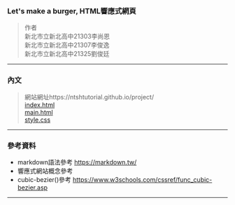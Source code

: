 ### Let's make a burger, HTML響應式網頁
> 作者<br>
> 新北市立新北高中21303李尚恩<br>
> 新北市立新北高中21307李俊逸<br>
> 新北市立新北高中21325劉俊廷
---------
### 內文
> 網站網址https://ntshtutorial.github.io/project/<br>
> [index.html](https://github.com/ntshtutorial/project/index.html)<br>
> [main.html](https://github.com/ntshtutorial/project/main.html)<br>
> [style.css](https://github.com/ntshtutorial/project/style.css)
---------
### 參考資料
- markdown語法參考 <https://markdown.tw/>
- 響應式網站概念參考
- cubic-bezier()參考 <https://www.w3schools.com/cssref/func_cubic-bezier.asp>
---------
